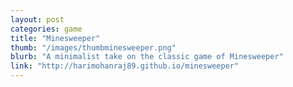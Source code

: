 ```yaml
---
layout: post
categories: game
title: "Minesweeper"
thumb: "/images/thumbminesweeper.png"
blurb: "A minimalist take on the classic game of Minesweeper"
link: "http://harimohanraj89.github.io/minesweeper"
---
```

